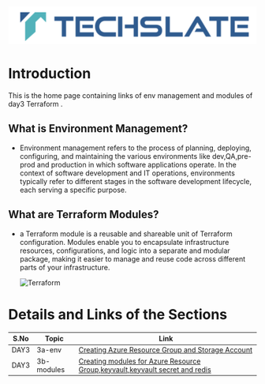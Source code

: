 ![TechSlate](../../global/images/ts.png)

# Introduction 

This is the home page containing links of env management and modules of day3 Terraform .

## What is Environment Management?

- Environment management refers to the process of planning, deploying, configuring, and maintaining the various environments like dev,QA,pre-prod and production in which software applications operate. In the context of software development and IT operations, environments typically refer to different stages in the software development lifecycle, each serving a specific purpose.

## What are Terraform Modules?

- a Terraform module is a reusable and shareable unit of Terraform configuration. Modules enable you to encapsulate infrastructure resources, configurations, and logic into a separate and modular package, making it easier to manage and reuse code across different parts of your infrastructure.


     ![Terraform](images/assets.png)



# Details and Links of the Sections 

|S.No                | Topic         | Link |
|----------------    |---------------|-------|
|DAY3| 3a-env|[Creating Azure Resource Group and Storage Account](3a-env) |
|DAY3| 3b-modules|[Creating modules for Azure Resource Group,keyvault,keyvault secret and redis](3b-modules) |